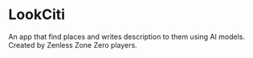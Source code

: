 # LookCiti
An app that find places and writes description to them using AI models.
Created by Zenless Zone Zero players.
